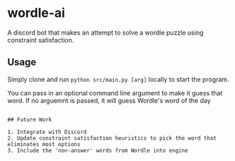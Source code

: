 # wordle-ai

A discord bot that makes an attempt to solve a wordle puzzle using constraint satisfaction.

## Usage

Simply clone and run `python src/main.py [arg]` locally to start the program.

You can pass in an optional command line argument to make it guess that word. If no arguemnt is passed, it will guess Wordle's word of the day

```

## Future Work

1. Integrate with Discord
2. Update constraint satisfaction heuristics to pick the word that eliminates most options
3. Include the 'non-answer' words from Wordle into engine
```
